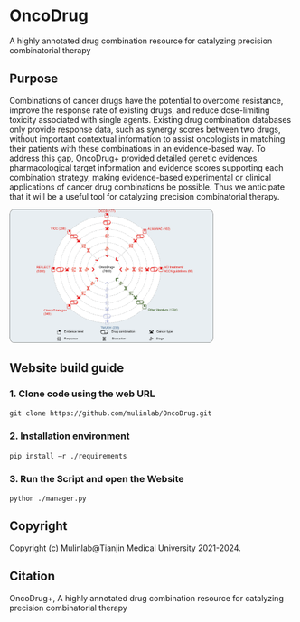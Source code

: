 # OncoDrug
A highly annotated drug combination resource for catalyzing precision combinatorial therapy
## Purpose
Combinations of cancer drugs have the potential to overcome resistance, improve the response rate of existing drugs, and reduce dose-limiting toxicity associated with single agents. Existing drug combination databases only provide response data, such as synergy scores between two drugs, without important contextual information to assist oncologists in matching their patients with these combinations in an evidence-based way. To address this gap, OncoDrug+ provided detailed genetic evidences, pharmacological target information and evidence scores supporting each combination strategy, making evidence-based experimental or clinical applications of cancer drug combinations be possible. Thus we anticipate that it will be a useful tool for catalyzing precision combinatorial therapy. 

<img src="https://github.com/mulinlab/OncoDrug/blob/main/static/img/purpose.png" width="361" height="237">

## Website build guide
### 1. Clone code using the web URL
```
git clone https://github.com/mulinlab/OncoDrug.git
```
### 2. Installation environment
```
pip install –r ./requirements
```
### 3. Run the Script and open the Website
```
python ./manager.py
```
## Copyright
Copyright (c) Mulinlab@Tianjin Medical University 2021-2024.
## Citation
OncoDrug+, A highly annotated drug combination resource for catalyzing precision combinatorial therapy
